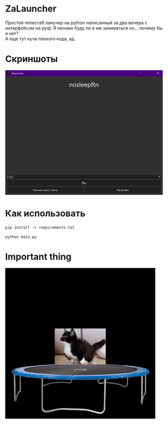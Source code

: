 # ZaLauncher

Простой minecraft ланучер на python написанный за два вечера с интерфейсом на pyqt. Я незнаю буду ли я им заниматься но... почему бы и нет?<br>
А еще тут куча плохого кода, ад.

# Скриншоты

<img src='imgs/scr1.png'>

# Как использовать
```
pip install -r requirements.txt
```

```
python main.py
```

# Important thing
<img src='imgs/cat-meme.gif'>